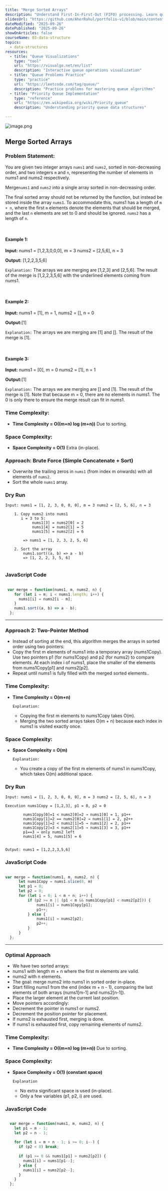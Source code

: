 ```yaml
---
title: "Merge Sorted Arrays"
description: "Understand First-In-First-Out (FIFO) processing. Learn queue operations, circular queues, priority queues, deques, and queue applications in algorithms and system design."
slidesUrl: "https://github.com/AherRahul/portfolio-v1/blob/main/content/articles"
dateModified: "2025-09-26"
datePublished: "2025-09-26"
showOnArticles: false
courseName: 03-data-structure
topics:
  - data-structures
resources:
  - title: "Queue Visualizations"
    type: "tool"
    url: "https://visualgo.net/en/list"
    description: "Interactive queue operations visualization"
  - title: "Queue Problems Practice"
    type: "practice"
    url: "https://leetcode.com/tag/queue/"
    description: "Practice problems for mastering queue algorithms"
  - title: "Priority Queue Implementation"
    type: "reference"
    url: "https://en.wikipedia.org/wiki/Priority_queue"
    description: "Understanding priority queue data structures"

---
```


![image.png](https://res.cloudinary.com/duojkrgue/image/upload/v1758777256/Portfolio/dsa/Data_Structure_and_algorithms_xibaur.png)


Merge Sorted Arrays 
-----------------------

### Problem Statement:

You are given two integer arrays `nums1` and `nums2`, sorted in non-decreasing order, and two integers `m` and `n`, representing the number of elements in nums1 and nums2 respectively.

Merge`nums1` and `nums2` into a single array sorted in non-decreasing order.

The final sorted array should not be returned by the function, but instead be stored inside the array `nums1`. To accommodate this, nums1 has a length of `m + n`, where the first `m` elements denote the elements that should be merged, and the last `n` elements are set to 0 and should be ignored. `nums2` has a length of `n`.

<br />

#### Example 1:

**Input:** nums1 = \[1,2,3,0,0,0\], m = 3 nums2 = \[2,5,6\], n = 3

**Output:** \[1,2,2,3,5,6\]

`Explanation:` The arrays we are merging are \[1,2,3\] and \[2,5,6\]. The result of the merge is \[1,2,2,3,5,6\] with the underlined elements coming from nums1.

<br />

#### Example 2:

**Input:** nums1 = \[1\], m = 1, nums2 = \[\], n = 0

**Output:**\[1\]

`Explanation:` The arrays we are merging are \[1\] and \[\]. The result of the merge is \[1\].

<br />

#### Example 3:

**Input:** nums1 = \[0\], m = 0 nums2 = \[1\], n = 1

**Output:**\[1\]

`Explanation:` The arrays we are merging are \[\] and \[1\]. The result of the merge is \[1\]. Note that because m = 0, there are no elements in nums1. The 0 is only there to ensure the merge result can fit in nums1.

### Time Complexity:

*   **Time Complexity = O((m+n) log (m+n))** Due to sorting.
    

### Space Complexity:

*   **Space Complexity = O(1)** Extra (in-place).
    

### Approach: Brute Force (Simple Concatenate + Sort)

*   Overwrite the trailing zeros in `nums1` (from index m onwards) with all elements of `nums2`.
*   Sort the whole `nums1` array.

### Dry Run

```
Input: nums1 = [1, 2, 3, 0, 0, 0], m = 3 nums2 = [2, 5, 6], n = 3

    1. Copy nums2 into nums1 
       i = 3 to 5:
            nums1[3] = nums2[0] = 2
            nums1[4] = nums2[1] = 5
            nums1[5] = nums2[2] = 6 
            
        => nums1 = [1, 2, 3, 2, 5, 6]

    2. Sort the array
        nums1.sort((a, b) => a - b)
        => [1, 2, 2, 3, 5, 6]
  
```

### JavaScript Code

```javascript

 var merge = function(nums1, m, nums2, n) {
    for (let i = m; i < nums1.length; i++) {
      nums1[i] = nums2[i - m];
    }
    nums1.sort((a, b) => a - b);
  };     
```

---

### Approach 2: Two-Pointer Method

*   Instead of sorting at the end, this algorithm merges the arrays in sorted order using two pointers:
*   Copy the first m elements of nums1 into a temporary array (nums1Copy). Use two pointers p1 (for nums1Copy) and p2 (for nums2) to compare elements. At each index i of nums1, place the smaller of the elements from nums1Copy\[p1\] and nums2\[p2\].
*   Repeat until nums1 is fully filled with the merged sorted elements..

### Time Complexity:

*   **Time Complexity = O(m+n)**
    
    `Explanation:`
    
    *   Copying the first m elements to nums1Copy takes O(m).
    *   Merging the two sorted arrays takes O(m + n) because each index in nums1 is visited exactly once.

### Space Complexity:

*   **Space Complexity = O(m)**
    
    `Explanation:`
    
    *   You create a copy of the first m elements of nums1 in nums1Copy, which takes O(m) additional space.
    

### Dry Run

```
Input: nums1 = [1, 2, 3, 0, 0, 0], m = 3 nums2 = [2, 5, 6], n = 3

Execution nums1Copy = [1,2,3], p1 = 0, p2 = 0

        nums1Copy[0]=1 < nums2[0]=2 → nums1[0] = 1, p1++
        nums1Copy[1]=2 == nums2[0]=2 → nums1[1] = 2, p2++
        nums1Copy[1]=2 < nums2[1]=5 → nums1[2] = 2, p1++
        nums1Copy[2]=3 < nums2[1]=5 → nums1[3] = 3, p1++
        p1==3 → only nums2 left
        nums1[4] = 5, nums1[5] = 6
  

Output: nums1 = [1,2,2,3,5,6]
```
### JavaScript Code

```javascript

var merge = function(nums1, m, nums2, n) {
      let nums1Copy = nums1.slice(0, m)
      let p1 = 0;
      let p2 = 0;
      for (let i = 0; i < m + n; i++) {
          if (p2 >= n || (p1 < m && nums1Copy[p1] < nums2[p2])) {
              nums1[i] = nums1Copy[p1];
              p1++;
          } else {
              nums1[i] = nums2[p2];
              p2++;
          }
      }
  };    
```
---

### Optimal Approach

*   We have two sorted arrays:
*   nums1 with length m + n where the first m elements are valid.
*   nums2 with n elements.
*   The goal: merge nums2 into nums1 in sorted order in-place.
*   Start filling nums1 from the end (index m + n - 1), comparing the last elements of both arrays (nums1\[m-1\] and nums2\[n-1\]).
*   Place the larger element at the current last position.
*   Move pointers accordingly:
*   Decrement the pointer in nums1 or nums2.
*   Decrement the position pointer for placement.
*   If nums2 is exhausted first, merging is done.
*   If nums1 is exhausted first, copy remaining elements of nums2.

### Time Complexity:

*   **Time Complexity = O((m+n) log (m+n))** Due to sorting.
    

### Space Complexity:

*   **Space Complexity = O(1) (constant space)**
    
    `Explanation`
    
    *   No extra significant space is used (in-place).
    *   Only a few variables (p1, p2, i) are used.
    

### JavaScript Code

```javascript

  var merge = function(nums1, m, nums2, n) {
    let p1 = m - 1;
    let p2 = n - 1;
  
    for (let i = m + n - 1; i >= 0; i--) {
      if (p2 < 0) break;
  
      if (p1 >= 0 && nums1[p1] > nums2[p2]) {
        nums1[i] = nums1[p1--];
      } else {
        nums1[i] = nums2[p2--];
      }
    }
  };     
```
